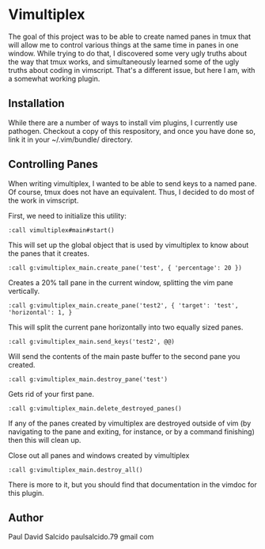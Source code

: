 # Vimultiplex

The goal of this project was to be able to create named panes in tmux that will
allow me to control various things at the same time in panes in one window.
While trying to do that, I discovered some very ugly truths about the way that
tmux works, and simultaneously learned some of the ugly truths about coding in
vimscript.  That's a different issue, but here I am, with a somewhat working
plugin.

## Installation

While there are a number of ways to install vim plugins, I currently use
pathogen.  Checkout a copy of this respository, and once you have done so,
link it in your ~/.vim/bundle/ directory.

## Controlling Panes

When writing vimultiplex, I wanted to be able to send keys to a named pane.  Of
course, tmux does not have an equivalent.  Thus, I decided to do most of the
work in vimscript.

First, we need to initialize this utility:

```
:call vimultiplex#main#start()
```

This will set up the global object that is used by vimultiplex to know about the
panes that it creates.

```
:call g:vimultiplex_main.create_pane('test', { 'percentage': 20 })
```

Creates a 20% tall pane in the current window, splitting the vim pane
vertically.

```
:call g:vimultiplex_main.create_pane('test2', { 'target': 'test', 'horizontal': 1, }
```

This will split the current pane horizontally into two equally sized panes.

```
:call g:vimultiplex_main.send_keys('test2', @@)
```

Will send the contents of the main paste buffer to the second pane you created.

```
:call g:vimultiplex_main.destroy_pane('test')
```

Gets rid of your first pane.

```
:call g:vimultiplex_main.delete_destroyed_panes()
```

If any of the panes created by vimultiplex are destroyed outside of vim (by
navigating to the pane and exiting, for instance, or by a command finishing)
then this will clean up.

Close out all panes and windows created by vimultiplex

```
:call g:vimultiplex_main.destroy_all()
```

There is more to it, but you should find that documentation in the vimdoc for this plugin.

## Author

Paul David Salcido paulsalcido.79 <at> gmail <dot> com
